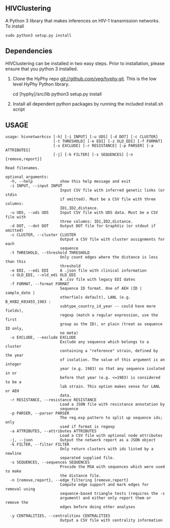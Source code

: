 HIVClustering
-------------

A Python 3 library that makes inferences on HIV-1 transmission networks.
To install

    sudo python3 setup.py install

Dependencies
------------

HIVClustering can be installed in two easy steps.  Prior to installation, please
ensure that you python 3 installed. 

1) Clone the HyPhy repo <git://github.com/veg/hyphy.git>. This is the low level
HyPhy Python library. 

    cd [hyphy]/src/lib
    python3 setup.py install

2) Install all dependent python packages by running the included install.sh script
    

    
USAGE
-----
    usage: hivnetworkcsv [-h] [-i INPUT] [-u UDS] [-d DOT] [-c CLUSTER]
                         [-t THRESHOLD] [-e EDI] [-z OLD_EDI] [-f FORMAT]
                         [-x EXCLUDE] [-r RESISTANCE] [-p PARSER] [-a ATTRIBUTES]
                         [-j] [-k FILTER] [-s SEQUENCES] [-n {remove,report}]

    Read filenames.

    optional arguments:
      -h, --help            show this help message and exit
      -i INPUT, --input INPUT
                            Input CSV file with inferred genetic links (or stdin
                            if omitted). Must be a CSV file with three columns:
                            ID1,ID2,distance.
      -u UDS, --uds UDS     Input CSV file with UDS data. Must be a CSV file with
                            three columns: ID1,ID2,distance.
      -d DOT, --dot DOT     Output DOT file for GraphViz (or stdout if omitted)
      -c CLUSTER, --cluster CLUSTER
                            Output a CSV file with cluster assignments for each
                            sequence
      -t THRESHOLD, --threshold THRESHOLD
                            Only count edges where the distance is less than this
                            threshold
      -e EDI, --edi EDI     A .json file with clinical information
      -z OLD_EDI, --old_edi OLD_EDI
                            A .csv file with legacy EDI dates
      -f FORMAT, --format FORMAT
                            Sequence ID format. One of AEH (ID | sample_date |
                            otherfiels default), LANL (e.g. B_HXB2_K03455_1983 :
                            subtype_country_id_year -- could have more fields),
                            regexp (match a regular expression, use the first
                            group as the ID), or plain (treat as sequence ID only,
                            no meta)
      -x EXCLUDE, --exclude EXCLUDE
                            Exclude any sequence which belongs to a cluster
                            containing a "reference" strain, defined by the year
                            of isolation. The value of this argument is an integer
                            year (e.g. 1983) so that any sequence isolated in or
                            before that year (e.g. <=1983) is considered to be a
                            lab strain. This option makes sense for LANL or AEH
                            data.
      -r RESISTANCE, --resistance RESISTANCE
                            Load a JSON file with resistance annotation by
                            sequence
      -p PARSER, --parser PARSER
                            The reg.exp pattern to split up sequence ids; only
                            used if format is regexp
      -a ATTRIBUTES, --attributes ATTRIBUTES
                            Load a CSV file with optional node attributes
      -j, --json            Output the network report as a JSON object
      -k FILTER, --filter FILTER
                            Only return clusters with ids listed by a newline
                            separated supplied file.
      -s SEQUENCES, --sequences SEQUENCES
                            Provide the MSA with sequences which were used to make
                            the distance file.
      -n {remove,report}, --edge_filtering {remove,report}
                            Compute edge support and mark edges for removal using
                            sequence-based triangle tests (requires the -s
                            argument) and either only report them or remove the
                            edges before doing other analyses

      -y CENTRALITIES, --centralities CENTRALITIES
                            Output a CSV file with centrality information
